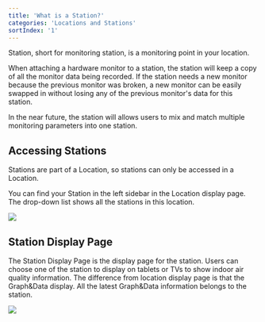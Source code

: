 ```yaml
---
title: 'What is a Station?'
categories: 'Locations and Stations'
sortIndex: '1'
---
```

Station, short for monitoring station, is a monitoring point in your location. 

When attaching a hardware monitor to a station, the station will keep a copy of all the monitor data being recorded. If the station needs a new monitor because the previous monitor was broken, a new monitor can be easily swapped in without losing any of the previous monitor's data for this station.

In the near future, the station will allows users to mix and match multiple monitoring parameters into one station.

## Accessing Stations   

Stations are part of a Location, so stations can only be accessed in a Location.
   
You can find your Station in the left sidebar in the Location display page. The drop-down list shows all the stations in this location.  
  
![](https://user-images.githubusercontent.com/26155270/30532599-b3274f1e-9c87-11e7-9c10-ebc9ae867ed4.jpg)

## Station Display Page

The Station Display Page is the display page for the station. Users can choose one of the station to display on tablets or TVs to show indoor air quality information. The difference from location display page is that the Graph&Data display. All the latest Graph&Data information belongs to the station.
  
![](https://user-images.githubusercontent.com/26155270/30528447-a6669068-9c65-11e7-996f-47210adaba74.png)   
  
 
